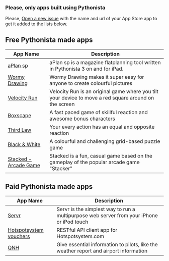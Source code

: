 ### Please, only apps built using Pythonista
Please, [Open a new issue][1] with the name and url of your App Store app to get it added to the lists below.

Free Pythonista made apps
-------------------------
| App Name           | Description   |
| -------------      | ------------- |
| [aPlan sp][]       | aPlan sp is a magazine flatplanning tool written in Pythonista 3 on and for iPad. |
| [Wormy Drawing][]| Wormy Drawing makes it super easy for anyone to create colourful pictures |
| [Velocity Run][] | Velocity Run is an original game where you tilt your device to move a red square around on the screen |
| [Boxscape][]     | A fast paced game of skillful reaction and awesome bonus characters |
| [Third Law][]    | Your every action has an equal and opposite reaction |
| [Black & White][]    | A colourful and challenging grid-based puzzle game |
| [Stacked - Arcade Game][] | Stacked is a fun, casual game based on the gameplay of the popular arcade game "Stacker" |


Paid Pythonista made apps
-------------------------

| App Name           | Description   |
| -------------      | ------------- |
| [Servr][] | Servr is the simplest way to run a multipurpose web server from your iPhone or iPod touch |
| [Hotspotsystem vouchers][] | RESTful API client app for Hotspotsystem.com |
| [QNH][] | Give essential information to pilots, like the weather report and airport information |


[1]: https://github.com/Pythonista-Tools/Pythonista-Tools/issues/new
[aPlan sp]: https://itunes.apple.com/gb/app/aplan-sp/id1453002135?mt=8
[Wormy Drawing]: https://itunes.apple.com/gb/app/wormy-drawing/id882326367?mt=8
[Stacked - Arcade Game]: https://itunes.apple.com/us/app/stacked-arcade-game/id882344011?mt=8
[Velocity Run]: https://itunes.apple.com/us/app/velocity-run/id642044324?mt=8
[Servr]: https://itunes.apple.com/us/app/servr-mobile-edition/id893390157?ls=1&mt=8
[Boxscape]: https://itunes.apple.com/app/boxscape/id1053771238?mt=8
[Third Law]: https://itunes.apple.com/app/third-law/id1054853024?mt=8
[Black & White]: https://appsto.re/gb/ERkSbb.i
[Hotspotsystem vouchers]: https://itunes.apple.com/ca/app/hotspotsystem-vouchers/id1180444770?mt=8
[QNH]: https://itunes.apple.com/us/app/qnh/id1218922617?l=fr&ls=1&mt=8
